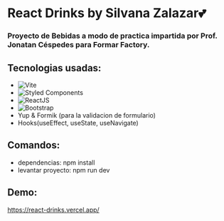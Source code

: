 # React Drinks by Silvana Zalazar💕

### Proyecto de Bebidas a modo de practica impartida por Prof. Jonatan Céspedes para Formar Factory.

## Tecnologias usadas:
- ![Vite](https://img.shields.io/badge/-VITE-494661?style=for-the-badge&logo=vite&logoColor=white)
- ![Styled Components](https://img.shields.io/badge/-STYLEDCOMPONENTS-pink?style=for-the-badge&logo=styledcomponents&logoColor=black)
- ![ReactJS](https://img.shields.io/badge/REACT-black?style=for-the-badge&logo=REACT&logoColor=00CED1)
- ![Bootstrap](https://img.shields.io/badge/bootstrap-FF1493?style=for-the-badge&logo=bootstrap&logoColor=white)
 - Yup & Formik (para la validacion de formulario)
 - Hooks(useEffect, useState, useNavigate)

## Comandos:

- dependencias: npm install
- levantar proyecto: npm run dev

## Demo:
https://react-drinks.vercel.app/
